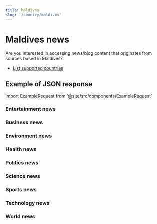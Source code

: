 ```yaml
---
title: Maldives
slug: '/country/maldives'
---
```


# Maldives news

Are you interested in accessing news/blog content that originates from sources based in Maldives?

- [List supported countries](/get-articles/countries)

## Example of JSON response

import ExampleRequest from '@site/src/components/ExampleRequest'

### Entertainment news
<ExampleRequest url="https://api.apitube.io/v1/news/articles?limit=2&category=news/Arts_and_Entertainment&country=mv"></ExampleRequest>

### Business news
<ExampleRequest url="https://api.apitube.io/v1/news/articles?limit=2&category=news/Business&country=mv"></ExampleRequest>

### Environment news
<ExampleRequest url="https://api.apitube.io/v1/news/articles?limit=2&category=news/Environment&country=mv"></ExampleRequest>

### Health news
<ExampleRequest url="https://api.apitube.io/v1/news/articles?limit=2&category=news/Health&country=mv"></ExampleRequest>

### Politics news
<ExampleRequest url="https://api.apitube.io/v1/news/articles?limit=2&category=news/Politics&country=mv"></ExampleRequest>

### Science news
<ExampleRequest url="https://api.apitube.io/v1/news/articles?limit=2&category=news/Science&country=mv"></ExampleRequest>

### Sports news
<ExampleRequest url="https://api.apitube.io/v1/news/articles?limit=2&category=news/Sports&country=mv"></ExampleRequest>

### Technology news
<ExampleRequest url="https://api.apitube.io/v1/news/articles?limit=2&category=news/Technology&country=mv"></ExampleRequest>

### World news
<ExampleRequest url="https://api.apitube.io/v1/news/articles?limit=2&category=news/World&country=mv"></ExampleRequest>
